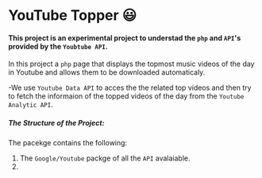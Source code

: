# YouTube Topper :smiley: #

#### This project is an experimental project to understad the `php` and `API`'s provided by the `Youbtube API`. ####


In this project a `php` page that displays the topmost music videos of the day in Youtube and allows them to be downloaded automaticaly.

-We use `Youtube Data API` to acces the the related top videos and then try to fetch the informaion of the topped videos of the day from the `Youtube Analytic API`.

##### The Structure of the Project: #####

The pacekge contains the following:

1. The `Google/Youtube` packge of all the `API` avalaiable.
2. 
